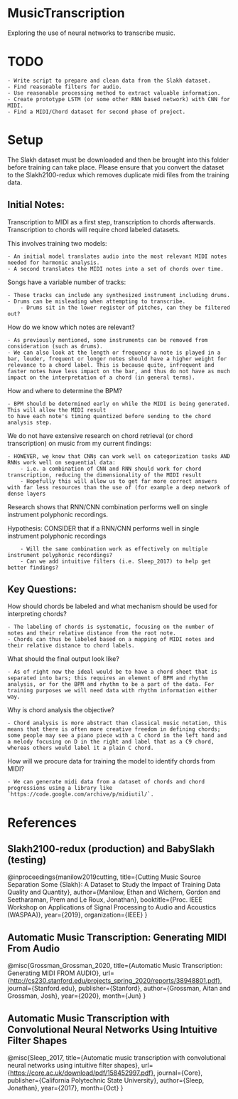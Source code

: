 # MusicTranscription
Exploring the use of neural networks to transcribe music.

# TODO
    - Write script to prepare and clean data from the Slakh dataset.
    - Find reasonable filters for audio.
    - Use reasonable processing method to extract valuable information.
    - Create prototype LSTM (or some other RNN based network) with CNN for MIDI.
    - Find a MIDI/Chord dataset for second phase of project.

# Setup
The Slakh dataset must be downloaded and then be brought into this folder before training can take place.
Please ensure that you convert the dataset to the Slakh2100-redux which removes duplicate midi files from the training data.

## Initial Notes:
Transcription to MIDI as a first step, transcription to chords afterwards.
Transcription to chords will require chord labeled datasets.

This involves training two models:

    - An initial model translates audio into the most relevant MIDI notes needed for harmonic analysis.
    - A second translates the MIDI notes into a set of chords over time.

Songs have a variable number of tracks:

    - These tracks can include any synthesized instrument including drums.
    - Drums can be misleading when attempting to transcribe.
        - Drums sit in the lower register of pitches, can they be filtered out?

How do we know which notes are relevant?

    - As previously mentioned, some instruments can be removed from consideration (such as drums).
    - We can also look at the length or frequency a note is played in a bar, louder, frequent or longer notes should have a higher weight for relevance to a chord label. This is because quite, infrequent and faster notes have less impact on the bar, and thus do not have as much impact on the interpretation of a chord (in general terms).

How and where to determine the BPM?

    - BPM should be determined early on while the MIDI is being generated. This will allow the MIDI result
    to have each note's timing quantized before sending to the chord analysis step.

We do not have extensive research on chord retrieval (or chord transcription) on music from my current findings:

    - HOWEVER, we know that CNNs can work well on categorization tasks AND RNNs work well on sequential data:
        - i.e. a combination of CNN and RNN should work for chord transcription, reducing the dimensionality of the MIDI result
        - Hopefully this will allow us to get far more correct answers with far less resources than the use of (for example a deep network of dense layers

Research shows that RNN/CNN combination performs well on single instrument polyphonic recordings.

Hypothesis:
    CONSIDER that if a RNN/CNN performs well in single instrument polyphonic recordings

        - Will the same combination work as effectively on multiple instrument polyphonic recordings?
        - Can we add intuitive filters (i.e. Sleep_2017) to help get better findings?

## Key Questions:
How should chords be labeled and what mechanism should be used for interpreting chords?

    - The labeling of chords is systematic, focusing on the number of notes and their relative distance from the root note.
    - Chords can thus be labeled based on a mapping of MIDI notes and their relative distance to chord labels.

What should the final output look like?

    - As of right now the ideal would be to have a chord sheet that is separated into bars; this requires an element of BPM and rhythm analysis, or for the BPM and rhythm to be a part of the data. For training purposes we will need data with rhythm information either way.

Why is chord analysis the objective?

    - Chord analysis is more abstract than classical music notation, this means that there is often more creative freedom in defining chords; some people may see a piano piece with a C chord in the left hand and a melody focusing on D in the right and label that as a C9 chord, whereas others would label it a plain C chord.

How will we procure data for training the model to identify chords from MIDI?

    - We can generate midi data from a dataset of chords and chord progressions using a library like `https://code.google.com/archive/p/midiutil/`.


# References

## Slakh2100-redux (production) and BabySlakh (testing)
@inproceedings{manilow2019cutting,
  title={Cutting Music Source Separation Some {Slakh}: A Dataset to Study the Impact of Training Data Quality and Quantity},
  author={Manilow, Ethan and Wichern, Gordon and Seetharaman, Prem and Le Roux, Jonathan},
  booktitle={Proc. IEEE Workshop on Applications of Signal Processing to Audio and Acoustics (WASPAA)},
  year={2019},
  organization={IEEE}
}

## Automatic Music Transcription: Generating MIDI From Audio
@misc{Grossman_Grossman_2020,
    title={Automatic Music Transcription: Generating MIDI FROM AUDIO},
    url={http://cs230.stanford.edu/projects_spring_2020/reports/38948801.pdf},
    journal={Stanford.edu},
    publisher={Stanford},
    author={Grossman, Aitan and Grossman, Josh},
    year={2020},
    month={Jun}
}

## Automatic Music Transcription with Convolutional Neural Networks Using Intuitive Filter Shapes
@misc{Sleep_2017,
    title={Automatic music transcription with convolutional neural networks using intuitive filter shapes},
    url={https://core.ac.uk/download/pdf/158452997.pdf},
    journal={Core},
    publisher={California Polytechnic State University},
    author={Sleep, Jonathan},
    year={2017},
    month={Oct}
}